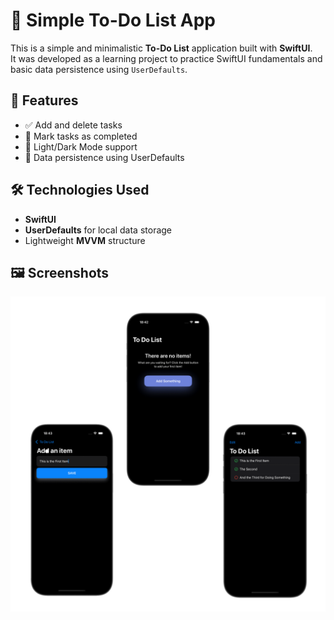 # 📝 Simple To-Do List App

This is a simple and minimalistic **To-Do List** application built with **SwiftUI**.  
It was developed as a learning project to practice SwiftUI fundamentals and basic data persistence using `UserDefaults`.

## 🚀 Features

- ✅ Add and delete tasks
- 📌 Mark tasks as completed
- 🌙 Light/Dark Mode support
- 💾 Data persistence using UserDefaults


## 🛠 Technologies Used

- **SwiftUI**
- **UserDefaults** for local data storage
- Lightweight **MVVM** structure

## 🖼️ Screenshots

![Screen](ToDoList.png)

